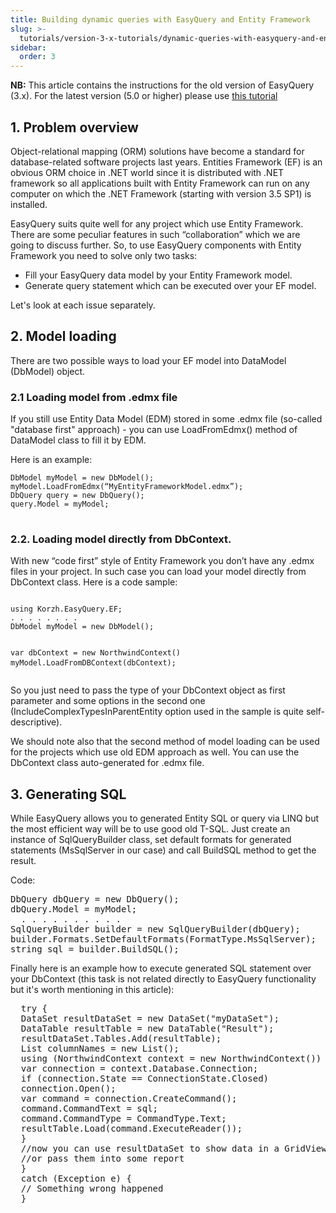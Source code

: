 ```yaml
---
title: Building dynamic queries with EasyQuery and Entity Framework
slug: >-
  tutorials/version-3-x-tutorials/dynamic-queries-with-easyquery-and-entity-framework
sidebar:
  order: 3
---
```


<div>
    <strong>NB:</strong> This article contains the instructions for the old version of EasyQuery (3.x). For the latest version (5.0 or higher) please use <a data-info="aist-inner-link" href="/easyquery/docs/tutorials/dynamic-queries-ui-aspnet-core-entity-framework">this tutorial</a>
        
</div>

<h2>1. Problem overview</h2>
  <p>Object-relational mapping (ORM) solutions have become a standard for database-related software projects last years. Entities Framework (EF) is an obvious ORM choice in .NET world since it is distributed with .NET framework so all applications built with Entity Framework can run on any computer on which the .NET Framework (starting with version 3.5 SP1) is installed.</p>
  <p>EasyQuery suits quite well for any project which use Entity Framework. There are some peculiar features in such “collaboration” which we are going to discuss further. So, to use EasyQuery components with Entity Framework you need to solve only two tasks:</p>
  <ul>
  <li>Fill your EasyQuery data model by your Entity Framework model.</li>
  <li>Generate query statement which can be executed over your EF model.</li>
  </ul>
  <p>Let's look at each issue separately.</p>
  <h2>2. Model loading</h2>
  <p>There are two possible ways to load your EF model into DataModel (DbModel) object.</p>
  <h3>2.1 Loading model from .edmx file</h3>
  <p>If you still use Entity Data Model (EDM) stored in some .edmx file (so-called "database first" approach) - you can use LoadFromEdmx() method of DataModel class to fill it by EDM. </p>
  <p>Here is an example:</p>
  <pre>
<code class="cs">DbModel myModel = new DbModel();
myModel.LoadFromEdmx(“MyEntityFrameworkModel.edmx”);
DbQuery query = new DbQuery();
query.Model = myModel;
</code>
</pre>
  <h3>2.2. Loading model directly from DbContext.</h3>
  <p>With new “code first” style of Entity Framework you don’t have any .edmx files in your project. In such case you can load your model directly from DbContext class. Here is a code sample:</p>
  <pre>
<code class="cs">
using Korzh.EasyQuery.EF;
. . . . . . . .
DbModel myModel = new DbModel();
 
var dbContext = new NorthwindContext()
myModel.LoadFromDBContext(dbContext);
</code>
</pre>
  <p>So you just need to pass the type of your DbContext object as first parameter and some options in the second one (IncludeComplexTypesInParentEntity option used in the sample is quite self-descriptive).</p>
  <p>We should note also that the second method of model loading can be used for the projects which use old EDM approach as well. You can use the DbContext class auto-generated for .edmx file.</p>
  <h2>3. Generating SQL</h2>
  <p>While EasyQuery allows you to generated Entity SQL or query via LINQ but the most efficient way will be to use good old T-SQL. Just create an instance of SqlQueryBuilder class, set default formats for generated statements (MsSqlServer in our case) and call BuildSQL method to get the result. </p>
  <p>Code:</p>
<pre>
DbQuery dbQuery = new DbQuery();
dbQuery.Model = myModel;
  . . . . . . . . . .
SqlQueryBuilder builder = new SqlQueryBuilder(dbQuery);
builder.Formats.SetDefaultFormats(FormatType.MsSqlServer);
string sql = builder.BuildSQL();
</pre>

  <p>Finally here is an example how to execute generated SQL statement over your DbContext (this task is not related directly to EasyQuery functionality but it's worth mentioning in this article):</p>

<pre>
  try {
  DataSet resultDataSet = new DataSet("myDataSet");
  DataTable resultTable = new DataTable("Result");
  resultDataSet.Tables.Add(resultTable);
  List<string> columnNames = new List<string>();
  using (NorthwindContext context = new NorthwindContext()) {
  var connection = context.Database.Connection;
  if (connection.State == ConnectionState.Closed)
  connection.Open();
  var command = connection.CreateCommand();
  command.CommandText = sql;
  command.CommandType = CommandType.Text;
  resultTable.Load(command.ExecuteReader());
  }
  //now you can use resultDataSet to show data in a GridView control 
  //or pass them into some report
  }
  catch (Exception e) {
  // Something wrong happened
  }
 
</pre>
